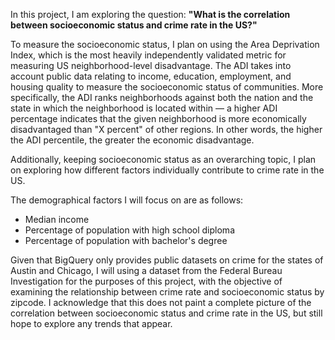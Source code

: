 In this project, I am exploring the question: **"What is the correlation between socioeconomic status and crime rate in the US?"**

To measure the socioeconomic status, I plan on using the Area Deprivation Index, which is the most heavily independently validated metric for measuring US neighborhood-level disadvantage. The ADI takes into account public data relating to income, education, employment, and housing quality to measure the socioeconomic status of communities. More specifically, the ADI ranks neighborhoods against both the nation and the state in which the neighborhood is located within — a higher ADI percentage indicates that the given neighborhood is more economically disadvantaged than "X percent" of other regions. In other words, the higher the ADI percentile, the greater the economic disadvantage.

Additionally, keeping socioeconomic status as an overarching topic, I plan on exploring how different factors individually contribute to crime rate in the US.

The demographical factors I will focus on are as follows:
- Median income
- Percentage of population with high school diploma
- Percentage of population with bachelor's degree

Given that BigQuery only provides public datasets on crime for the states of Austin and Chicago, I will using a dataset from the Federal Bureau Investigation for the purposes of this project, with the objective of examining the relationship between crime rate and socioeconomic status by zipcode. I acknowledge that this does not paint a complete picture of the correlation between socioeconomic status and crime rate in the US, but still hope to explore any trends that appear.
